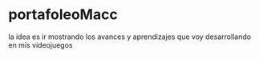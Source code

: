 # portafoleoMacc
la idea es ir mostrando los avances y aprendizajes que voy desarrollando en mis videojuegos 

